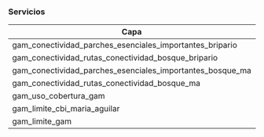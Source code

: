 ### Servicios
<table>
	<thead>
		<tr>
			<th>Capa</th><th>ArcGIS Feature Service</th>
		</tr>
	</thead>
	<tbody>
		<tr>
			<td>gam_conectividad_parches_esenciales_importantes_bripario</td><td>https://services9.arcgis.com/RrvMEynxDB8hycVO/arcgis/rest/services/gam_conectividad_parches_esenciales_importantes_bripario/FeatureServer</td>
		</tr>
		<tr>
			<td>gam_conectividad_rutas_conectividad_bosque_bripario</td><td>https://services9.arcgis.com/RrvMEynxDB8hycVO/arcgis/rest/services/gam_conectividad_rutas_conectividad_bosque_bripario/FeatureServer</td>
		</tr>
		<tr>
			<td>gam_conectividad_parches_esenciales_importantes_bosque_ma</td><td>https://services9.arcgis.com/RrvMEynxDB8hycVO/arcgis/rest/services/gam_conectividad_parches_esenciales_importantes_bosque_ma/FeatureServer</td>
		</tr>
		<tr>
			<td>gam_conectividad_rutas_conectividad_bosque_ma</td><td>https://services9.arcgis.com/RrvMEynxDB8hycVO/arcgis/rest/services/gam_conectividad_rutas_conectividad_bosque_ma/FeatureServer</td>
		</tr>
		<tr>
			<td>gam_uso_cobertura_gam</td><td>https://services9.arcgis.com/RrvMEynxDB8hycVO/arcgis/rest/services/gam_uso_cobertura_gam/FeatureServer</td>
		</tr>
		<tr>
			<td>gam_limite_cbi_maria_aguilar</td><td>https://services9.arcgis.com/RrvMEynxDB8hycVO/arcgis/rest/services/gam_limite_cbi_maria_aguilar/FeatureServer</td>
		</tr>
		<tr>
			<td>gam_limite_gam</td><td>https://services9.arcgis.com/RrvMEynxDB8hycVO/arcgis/rest/services/gam_limite_gam/FeatureServer</td>
		</tr>
	</tbody>
</table>
